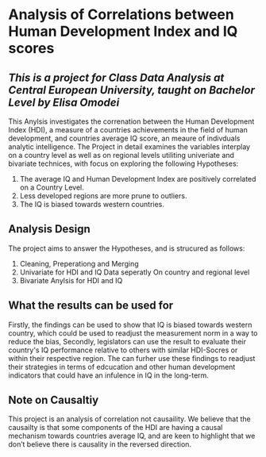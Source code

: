 # Analysis of Correlations between Human Development Index and IQ scores
*This is a project for Class Data Analysis at Central European University, taught on Bachelor Level by Elisa Omodei*  
---

This Anylsis investigates the correnation between the Human Development Index (HDI), a measure of a countries achievements in the field of human development, and countries average IQ score, an meaure of indivduals analytic intelligence. The Project in detail examines the variables interplay on a country level as well as on regional levels utiliting univeriate and bivariate technices, with focus on exploring the following Hypotheses:
1.	The average IQ and Human Development Index are positively correlated on a Country Level.
2.	Less developed regions are more prune to outliers.
3.	The IQ is biased towards western countries.
## Analysis Design
The project aims to answer the Hypotheses, and is strucured as follows:
1.	Cleaning, Preperationg and Merging
2.	Univariate for HDI and IQ Data seperatly
On country and regional level
3.	Bivariate Anylsis for HDI and IQ
## What the results can be used for
Firstly, the findings can be used to show that IQ is biased towards western country, which could be used to readjust the measurement norm in a way to reduce the bias, 
Secondly, legislators can use the result to evaluate their country's IQ performance relative to others with similar HDI-Socres or within their respective region. The can furher use these findings to readjust their strategies in terms of edcucation and other human development indicators that could have an infulence in IQ in the long-term.
## Note on Causaltiy
This project is an analysis of correlation not causaility. We believe that the causailty is that some components of the HDI are having a causal mechanism towards countries average IQ, and are keen to highlight that we don’t believe there is causality in the reversed direction.

